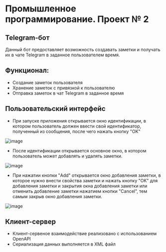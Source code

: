 # Промышленное программирование. Проект № 2

## Telegram-бот

Данный бот предоставляет возможность создавать заметки и получать их в чате Telegram в заданное пользователем время.

## Функционал:

* Создание заметок пользователя
* Хранение заметок с привязкой к пользователю
* Отправка заметок в чат Telegram в заданное время

## Пользовательский интерфейс
* При запуске приложения открывается окно идентификации, в котором пользователь должен ввести свой идентификатор, полученный из сообщения, после чего нажать кнопку "OK"

![image](https://user-images.githubusercontent.com/92327071/172498102-431a3d42-3251-40ba-995d-3414d2f38ccb.png)
* После идентификации открывается основное окно, в котором пользователь может добавлять и удалять заметки.

![image](https://user-images.githubusercontent.com/92327071/172499974-52cc043c-ea63-4bd5-8937-dfdf42b6ba4b.png)
* При нажатии кнопки "Add" открывается окно добавления заметки, в которое нужно внести свойства заметки и нажать кнопку "OK" для добавления заметки и закрытия окна добавления заметки или отменить добавление заметки нажатием кнопки "Cancel", тем самым закрыв окно добавления заметки.

![image](https://user-images.githubusercontent.com/92327071/172500559-437e7396-9c8e-4d8e-98e0-e8d68bec8521.png)
## Клиент-сервер
* Клиент-сервеное взаимодействие реализовано с использованием OpenAPI
* Сериализация данных выполняется в XML файл
